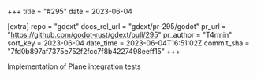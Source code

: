 +++
title = "#295"
date = 2023-06-04

[extra]
repo = "gdext"
docs_rel_url = "gdext/pr-295/godot"
pr_url = "https://github.com/godot-rust/gdext/pull/295"
pr_author = "T4rmin"
sort_key = 2023-06-04
date_time = 2023-06-04T16:51:02Z
commit_sha = "7fd0b897af7375e752f2fcc7f8b4227498eeff15"
+++

Implementation of Plane integration tests

